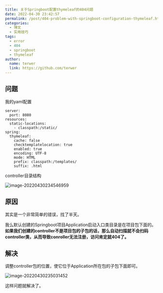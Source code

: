 ```yaml
---
title: 关于Springboot配置thymeleaf的404问题
date: 2022-04-30 23:42:57
permalink: /post/404-problem-with-springboot-configuration-thymeleaf.html
categories:
  - 博文
  - 实用技巧
tags:
  - error
  - 404
  - springboot
  - thymeleaf
author: 
  name: terwer
  link: https://github.com/terwer
---
```

## 问题

我的yaml配置

```
server:
  port: 8080
resources:
  static-locations:
    - classpath:/static/
spring:
  thymeleaf:
    cache: false
    checktemplatelocation: true
    enabled: true
    encoding: UTF-8
    mode: HTML
    prefix: classpath:/templates/
    suffix: .html
```

controller目录结构

![image-20220430234546959](https://cdn.jsdelivr.net/gh/terwer/upload/img/image-20220430234546959.png)

## 原因

其实是一个非常简单的错误，找了半天。

我么默认创建的Springboot项目Application启动入口类目录是在项目包下面的。**如果我们创建的controller不是项目包的子包的话，那么自动扫描就不会扫码controller类，从而导致conroller无法注册，访问肯定就404了。**

## 解决

调整controller包的位置，使它位于Application所在包的子包下面即可。

![image-20220430235031452](https://cdn.jsdelivr.net/gh/terwer/upload/img/image-20220430235031452.png)

这样问题就解决了。